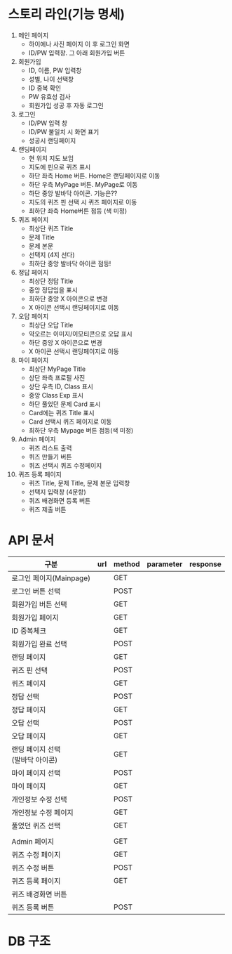 # 스토리 라인(기능 명세)

1. 메인 페이지
   * 하이에나 사진 페이지 이 후 로그인 화면
   * ID/PW 입력창. 그 아래 회원가입 버튼
2. 회원가입
   - ID, 이름, PW 입력창
   - 성별, 나이 선택창
   - ID 중복 확인
   - PW 유효성 검사
   - 회원가입 성공 후 자동 로그인
3. 로그인
   - ID/PW 입력 창
   - ID/PW 불일치 시 화면 표기
   - 성공시 랜딩페이지
4. 랜딩페이지
   - 현 위치 지도 보임
   - 지도에 핀으로 퀴즈 표시
   - 하단 좌측 Home 버튼. Home은 랜딩페이지로 이동
   - 하단 우측 MyPage 버튼. MyPage로 이동
   - 하단 중앙 발바닥 아이콘. 기능은??
   - 지도의 퀴즈 핀 선택 시 퀴즈 페이지로 이동
   - 최하단 좌측 Home버튼 점등 (색 미정)
5. 퀴즈 페이지
   - 최상단 퀴즈 Title
   - 문제 Title
   - 문제 본문
   - 선택지 (4지 선다)
   - 최하단 중앙 발바닥 아이콘 점등!
6. 정답 페이지
   - 최상단 정답 Title
   - 중앙 정답임을 표시
   - 최하단 중앙 X 아이콘으로 변경
   - X 아이콘 선택시 랜딩페이지로 이동
7. 오답 페이지
   - 최상단 오답 Title
   - 약오르는 이미지/이모티콘으로 오답 표시
   - 하단 중앙 X 아이콘으로 변경
   - X 아이콘 선택시 랜딩페이지로 이동
8. 마이 페이지
   - 최상단 MyPage Title
   - 상단 좌측 프로필 사진
   - 상단 우측 ID, Class 표시
   - 중앙 Class Exp 표시
   - 하단 풀었던 문제 Card 표시
   - Card에는 퀴즈 Title 표시
   - Card 선택시 퀴즈 페이지로 이동
   - 최하단 우측 Mypage 버튼 점등(색 미정)
9. Admin 페이지
   - 퀴즈 리스트 출력
   - 퀴즈 만들기 버튼
   - 퀴즈 선택시 퀴즈 수정페이지
10. 퀴즈 등록 페이지
    - 퀴즈 Title, 문제 Title, 문제 본문 입력창
    - 선택지 입력창 (4문항)
    - 퀴즈 배경화면 등록 버튼
    - 퀴즈 제출 버튼



# API 문서

| 구분                                  | url  | method | parameter | response |
| ------------------------------------- | ---- | ------ | --------- | -------- |
| 로그인 페이지(Mainpage)               |      | GET    |           |          |
| 로그인 버튼 선택                      |      | POST   |           |          |
| 회원가입 버튼 선택                    |      | GET    |           |          |
| 회원가입 페이지                       |      | GET    |           |          |
| ID 중복체크                           |      | GET    |           |          |
| 회원가입 완료 선택                    |      | POST   |           |          |
| 랜딩 페이지                           |      | GET    |           |          |
| 퀴즈 핀 선택                          |      | POST   |           |          |
| 퀴즈 페이지                           |      | GET    |           |          |
| 정답 선택                             |      | POST   |           |          |
| 정답 페이지                           |      | GET    |           |          |
| 오답 선택                             |      | POST   |           |          |
| 오답 페이지                           |      | GET    |           |          |
| 랜딩 페이지 선택<br />(발바닥 아이콘) |      | GET    |           |          |
| 마이 페이지 선택                      |      | POST   |           |          |
| 마이 페이지                           |      | GET    |           |          |
| 개인정보 수정 선택                    |      | POST   |           |          |
| 개인정보 수정 페이지                  |      | GET    |           |          |
| 풀었던 퀴즈 선택                      |      | GET    |           |          |
|                                       |      |        |           |          |
| Admin 페이지                          |      | GET    |           |          |
| 퀴즈 수정 페이지                      |      | GET    |           |          |
| 퀴즈 수정 버튼                        |      | POST   |           |          |
| 퀴즈 등록 페이지                      |      | GET    |           |          |
| 퀴즈 배경화면 버튼                    |      |        |           |          |
| 퀴즈 등록 버튼                        |      | POST   |           |          |



# DB 구조

